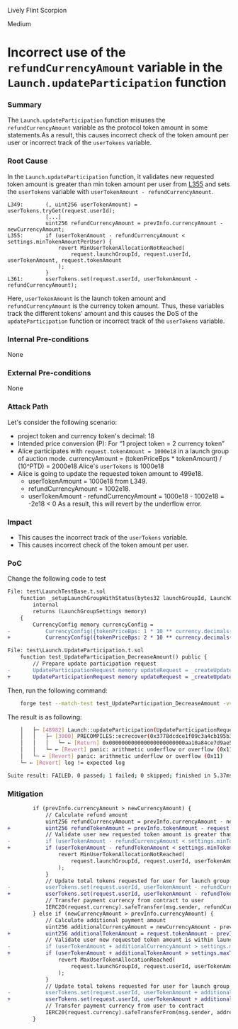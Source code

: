 Lively Flint Scorpion

Medium

# Incorrect use of the `refundCurrencyAmount` variable in the `Launch.updateParticipation` function

### Summary

The `Launch.updateParticipation` function misuses the `refundCurrencyAmount` variable as the protocol token amount in some statements.As a result, this causes incorrect check of the token amount per user or incorrect track of the `userTokens` variable.

### Root Cause

In the `Launch.updateParticipation` function, it validates new requested token amount is greater than min token amount per user from [L355](https://github.com/sherlock-audit/2025-02-rova/tree/main/rova-contracts/src/Launch.sol#L355) and sets the `userTokens` variable with `userTokenAmount - refundCurrencyAmount`.

```solidity
L349:       (, uint256 userTokenAmount) = userTokens.tryGet(request.userId);
            [...]
            uint256 refundCurrencyAmount = prevInfo.currencyAmount - newCurrencyAmount;
L355:       if (userTokenAmount - refundCurrencyAmount < settings.minTokenAmountPerUser) {
                revert MinUserTokenAllocationNotReached(
                    request.launchGroupId, request.userId, userTokenAmount, request.tokenAmount
                );
            }
L361:       userTokens.set(request.userId, userTokenAmount - refundCurrencyAmount);
```

Here, `userTokenAmount` is the launch token amount and `refundCurrencyAmount` is the currency token amount.
Thus, these variables track the different tokens' amount and this causes the DoS of the `updateParticipation` function or incorrect track of the `userTokens` variable.

### Internal Pre-conditions

None

### External Pre-conditions

None

### Attack Path

Let's consider the following scenario:
- project token and currency token's decimal: 18
- Intended price conversion (P): For “1 project token = 2 currency token”
- Alice participates with `request.tokenAmount = 1000e18` in a launch group of auction mode.
currencyAmount = (tokenPriceBps * tokenAmount) / (10^PTD) = 2000e18
Alice's `userTokens` is 1000e18
- Alice is going to update the requested token amount to 499e18.
    - userTokenAmount = 1000e18 from L349.
    - refundCurrencyAmount = 1002e18.
    - userTokenAmount - refundCurrencyAmount = 1000e18 - 1002e18 = -2e18 < 0
As a result, this will revert by the underflow error.

### Impact

- This causes the incorrect track of the `userTokens` variable.
- This causes incorrect check of the token amount per user.

### PoC

Change the following code to test
```diff
File: test\LaunchTestBase.t.sol
    function _setupLaunchGroupWithStatus(bytes32 launchGroupId, LaunchGroupStatus status)
        internal
        returns (LaunchGroupSettings memory)
    {
        CurrencyConfig memory currencyConfig =
-           CurrencyConfig({tokenPriceBps: 1 * 10 ** currency.decimals(), isEnabled: true});
+           CurrencyConfig({tokenPriceBps: 2 * 10 ** currency.decimals(), isEnabled: true});

File: test\Launch.UpdateParticipation.t.sol
    function test_UpdateParticipation_DecreaseAmount() public {
        // Prepare update participation request
-       UpdateParticipationRequest memory updateRequest = _createUpdateParticipationRequest(500);
+       UpdateParticipationRequest memory updateRequest = _createUpdateParticipationRequest(499);
```

Then, run the following command:
```bash
    forge test --match-test test_UpdateParticipation_DecreaseAmount -vvvv
```

The result is as following:
```bash
    │   ├─ [48982] Launch::updateParticipation(UpdateParticipationRequest({ chainId: 31337 [3.133e4], launchId: 0x636978663032796d3030303030316236366d34356165346b3800000000000000, launchGroupId: 0x6368373267736233323030303075646f636c333633656f667900000000000000, prevLaunchParticipationId: 0x636d366f32736c646930303030336237346661636d357a396e00000000000000, newLaunchParticipationId: 0x6e65774c61756e636850617274696369706174696f6e49640000000000000000, userId: 0x636d366f32746d31333030303033623734647373733173377100000000000000, userAddress: 0x0000000000000000000000000000000000000005, tokenAmount: 499000000000000000000 [4.99e20], currency: 0xDDd9A038D57372934f1b9c52bd8621F5ED4268DF, requestExpiresAt: 3601 }), 0x85ce7c0d45d2b1514733a58275916ce6a0dafeb6866ca5c64a3131615485974976cf127972c280d67a5bef857b944be4a605d88df79c1ceac0ca3fec09b783751b) [delegatecall]
    │   │   ├─ [3000] PRECOMPILES::ecrecover(0x3778dcdce1f09c3a4cb195b3bb73152ef6749ba3d7c1bd455cc952ced278efde, 27, 60522435531298307581028977126271170402846302992455214114457417946658211469129, 53738780980907963595266853745282636167724458898415530521338597239301739086709) [staticcall]
    │   │   │   └─ ← [Return] 0x000000000000000000000000aa10a84ce7d9ae517a52c6d5ca153b369af99ecf
    │   │   └─ ← [Revert] panic: arithmetic underflow or overflow (0x11)
    │   └─ ← [Revert] panic: arithmetic underflow or overflow (0x11)
    └─ ← [Revert] log != expected log

Suite result: FAILED. 0 passed; 1 failed; 0 skipped; finished in 5.37ms (999.80µs CPU time)
```

### Mitigation

```diff
        if (prevInfo.currencyAmount > newCurrencyAmount) {
            // Calculate refund amount
            uint256 refundCurrencyAmount = prevInfo.currencyAmount - newCurrencyAmount;
+           uint256 refundTokenAmount = prevInfo.tokenAmount - request.tokenAmount;
            // Validate user new requested token amount is greater than min token amount per user
-           if (userTokenAmount - refundCurrencyAmount < settings.minTokenAmountPerUser) {
+           if (userTokenAmount - refundTokenAmount < settings.minTokenAmountPerUser) {
                revert MinUserTokenAllocationNotReached(
                    request.launchGroupId, request.userId, userTokenAmount, request.tokenAmount
                );
            }
            // Update total tokens requested for user for launch group
-           userTokens.set(request.userId, userTokenAmount - refundCurrencyAmount);
+           userTokens.set(request.userId, userTokenAmount - refundTokenAmount);
            // Transfer payment currency from contract to user
            IERC20(request.currency).safeTransfer(msg.sender, refundCurrencyAmount);
        } else if (newCurrencyAmount > prevInfo.currencyAmount) {
            // Calculate additional payment amount
            uint256 additionalCurrencyAmount = newCurrencyAmount - prevInfo.currencyAmount;
+           uint256 additionalTokenAmount = request.tokenAmount - prevInfo.tokenAmount;
            // Validate user new requested token amount is within launch group user allocation limits
-           if (userTokenAmount + additionalCurrencyAmount > settings.maxTokenAmountPerUser) {
+           if (userTokenAmount + additionalTokenAmount > settings.maxTokenAmountPerUser) {
                revert MaxUserTokenAllocationReached(
                    request.launchGroupId, request.userId, userTokenAmount, request.tokenAmount
                );
            }
            // Update total tokens requested for user for launch group
-           userTokens.set(request.userId, userTokenAmount + additionalCurrencyAmount);
+           userTokens.set(request.userId, userTokenAmount + additionalTokenAmount);
            // Transfer payment currency from user to contract
            IERC20(request.currency).safeTransferFrom(msg.sender, address(this), additionalCurrencyAmount);
        }
```
